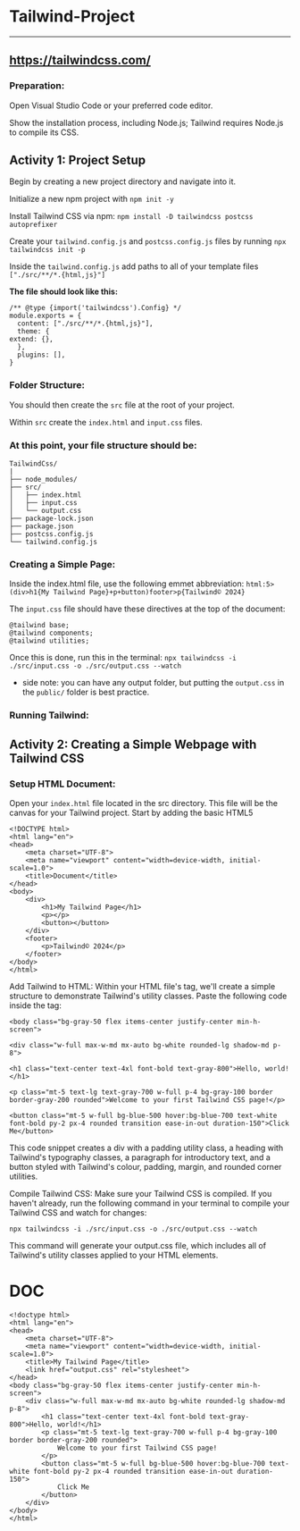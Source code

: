 # Tailwind-Project

---
https://tailwindcss.com/
---

### Preparation:

Open Visual Studio Code or your preferred code editor.

Show the installation process, including Node.js; Tailwind requires Node.js to compile its CSS.

## Activity 1: Project Setup

Begin by creating a new project directory and navigate into it.

Initialize a new npm project with `npm init -y`

Install Tailwind CSS via npm: `npm install -D tailwindcss postcss autoprefixer`

Create your `tailwind.config.js` and `postcss.config.js` files by running `npx tailwindcss init -p`

Inside the `tailwind.config.js` add paths to all of your template files `["./src/**/*.{html,js}"]`

**The file should look like this:**

	/** @type {import('tailwindcss').Config} */
	module.exports = {
	  content: ["./src/**/*.{html,js}"],
	  theme: {
    extend: {},
	  },
	  plugins: [],
	}

### Folder Structure:

You should then create the `src` file at the root of your project. 

Within `src` create the `index.html` and `input.css` files.

### At this point, your file structure should be:

	TailwindCss/
	|
	├── node_modules/ 
	├── src/
	│   ├── index.html
	│   ├── input.css 
	│   └── output.css 
	├── package-lock.json 
	├── package.json 
	├── postcss.config.js
	└── tailwind.config.js

### Creating a Simple Page:

Inside the index.html file, use the following emmet abbreviation: `html:5>(div>h1{My Tailwind Page}+p+button)footer>p{Tailwind© 2024}`

The `input.css` file should have these directives at the top of the document:

	@tailwind base;
	@tailwind components;
	@tailwind utilities;
	
Once this is done, run this in the terminal: `npx tailwindcss -i ./src/input.css -o ./src/output.css --watch`

* side note: you can have any output folder, but putting the `output.css` in the `public/` folder is best practice.

### Running Tailwind:

## Activity 2: Creating a Simple Webpage with Tailwind CSS
### Setup HTML Document:

Open your `index.html` file located in the src directory. 
This file will be the canvas for your Tailwind project. Start by adding the basic HTML5 

	
	<!DOCTYPE html>
	<html lang="en">
	<head>
	    <meta charset="UTF-8">
	    <meta name="viewport" content="width=device-width, initial-scale=1.0">
	    <title>Document</title>
	</head>
	<body>
	    <div>
	        <h1>My Tailwind Page</h1>
	        <p></p>
	        <button></button>
	    </div>
	    <footer>
	        <p>Tailwind© 2024</p>
	    </footer>
	</body>
	</html>
		
Add Tailwind to HTML: Within your HTML file's <body> tag, we'll create a simple structure to demonstrate Tailwind's utility classes. Paste the following code inside the <body> tag:

`<body class="bg-gray-50 flex items-center justify-center min-h-screen">`
	
`<div class="w-full max-w-md mx-auto bg-white rounded-lg shadow-md p-8">`
	    
`<h1 class="text-center text-4xl font-bold text-gray-800">Hello, world!</h1>`
	
`<p class="mt-5 text-lg text-gray-700 w-full p-4 bg-gray-100 border border-gray-200 rounded">Welcome to your first Tailwind CSS page!</p>`
	
`<button class="mt-5 w-full bg-blue-500 hover:bg-blue-700 text-white font-bold py-2 px-4 rounded transition ease-in-out duration-150">Click Me</button>`
	        
This code snippet creates a div with a padding utility class, a heading with Tailwind's typography classes, a paragraph for introductory text, and a button styled with Tailwind's colour, padding, margin, and rounded corner utilities.

Compile Tailwind CSS: Make sure your Tailwind CSS is compiled. If you haven't already, run the following command in your terminal to compile your Tailwind CSS and watch for changes:

`npx tailwindcss -i ./src/input.css -o ./src/output.css --watch`

This command will generate your output.css file, which includes all of Tailwind's utility classes applied to your HTML elements.

# DOC

	<!doctype html>
	<html lang="en">
	<head>
	    <meta charset="UTF-8">
	    <meta name="viewport" content="width=device-width, initial-scale=1.0">
	    <title>My Tailwind Page</title>
	    <link href="output.css" rel="stylesheet">
	</head>
	<body class="bg-gray-50 flex items-center justify-center min-h-screen">
	    <div class="w-full max-w-md mx-auto bg-white rounded-lg shadow-md p-8">
	        <h1 class="text-center text-4xl font-bold text-gray-800">Hello, world!</h1>
	        <p class="mt-5 text-lg text-gray-700 w-full p-4 bg-gray-100 border border-gray-200 rounded">
	            Welcome to your first Tailwind CSS page!
	        </p>
	        <button class="mt-5 w-full bg-blue-500 hover:bg-blue-700 text-white font-bold py-2 px-4 rounded transition ease-in-out duration-150">
	            Click Me
	        </button>
	    </div>
	</body>
	</html>




